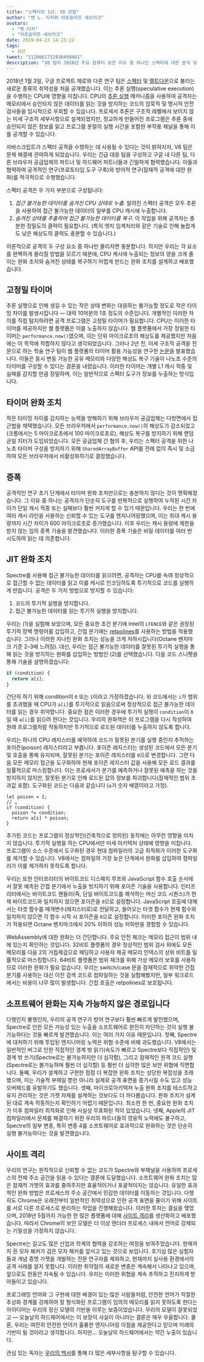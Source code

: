 ```yaml
---
title: "스펙터의 1년: V8 관점"
author: "벤 L. 티처와 야로슬라프 세브치크"
avatars:
  - "벤-티처"
  - "야로슬라프-세브치크"
date: 2019-04-23 14:15:22
tags:
  - 보안
tweet: "1120661732836499461"
description: "V8 팀이 2018년 주요 컴퓨터 보안 이슈 중 하나인 스펙터에 대한 분석 및 완화 전략을 설명합니다."
---
```

2018년 1월 3일, 구글 프로젝트 제로와 다른 연구 팀은 [스펙터](https://spectreattack.com/spectre.pdf) 및 [멜트다운](https://meltdownattack.com/meltdown.pdf)으로 불리는 새로운 종류의 취약성을 처음 공개했습니다. 이는 추론 실행(speculative execution)을 수행하는 CPU에 영향을 미칩니다. CPU의 [추론 실행](https://en.wikipedia.org/wiki/Speculative_execution) 메커니즘을 사용하여 공격자는 메모리에서 승인되지 않은 데이터를 읽는 것을 방지하는 코드의 암묵적 및 명시적 안전 검사들을 임시적으로 우회할 수 있습니다. 프로세서 추론은 구조적 레벨에서 보이지 않는 미세 구조적 세부사항으로 설계되었지만, 정교하게 만들어진 프로그램은 추론 중에 승인되지 않은 정보를 읽고 프로그램 분절의 실행 시간을 포함한 부작용 채널을 통해 이를 공개할 수 있습니다.

<!--truncate-->
자바스크립트가 스펙터 공격을 수행하는 데 사용될 수 있다는 것이 밝혀지자, V8 팀은 문제 해결에 관여하게 되었습니다. 우리는 긴급 대응 팀을 구성하고 구글 내 다른 팀, 다른 브라우저 공급업체의 파트너 및 하드웨어 파트너들과 긴밀하게 협력했습니다. 이들과 협력하여 공격적인 연구(프로토타입 도구 구축)와 방어적 연구(잠재적 공격에 대한 완화)를 적극적으로 수행했습니다.

스펙터 공격은 두 가지 부분으로 구성됩니다:

1. _접근 불가능한 데이터를 숨겨진 CPU 상태로 누출._ 알려진 스펙터 공격은 모두 추론을 사용하여 접근 불가능한 데이터의 일부를 CPU 캐시에 누출합니다.
1. _숨겨진 상태를 추출하여 접근 불가능한 데이터를 복구._ 이 작업을 위해 공격자는 충분한 정밀도의 클럭이 필요합니다. (특히 엣지 임계처리와 같은 기술로 인해 놀랍게도 낮은 해상도의 클럭도 충분할 수 있습니다.)

이론적으로 공격의 두 구성 요소 중 하나만 물리치면 충분합니다. 하지만 우리는 각 요소를 완벽하게 물리칠 방법을 모르기 때문에, CPU 캐시에 누출되는 정보의 양을 크게 줄이는 완화 조치와 숨겨진 상태를 복구하기 어렵게 만드는 완화 조치를 설계하고 배포했습니다.

## 고정밀 타이머

추론 실행으로 인해 생길 수 있는 작은 상태 변화는 대응하는 불가능할 정도로 작은 타이밍 차이를 발생시킵니다 — 대략 10억분의 1초 정도의 수준입니다. 개별적인 이러한 차이를 직접 탐지하려면 공격 프로그램은 고정밀 타이머가 필요합니다. CPU는 이러한 타이머를 제공하지만 웹 플랫폼은 이를 노출하지 않습니다. 웹 플랫폼에서 가장 정밀한 타이머는 `performance.now()`였으며, 이는 단위 마이크로초의 해상도를 제공했지만 처음에는 이 목적에 적합하지 않다고 생각되었습니다. 그러나 2년 전, 미세 구조적 공격을 전문으로 하는 학술 연구 팀이 웹 플랫폼의 타이머 활용 가능성을 연구한 [논문](https://gruss.cc/files/fantastictimers.pdf)을 발표했습니다. 이들은 동시 변동 가능한 공유 메모리와 다양한 해상도 복구 기술이 나노초 수준의 타이머를 구성할 수 있다는 결론을 내렸습니다. 이러한 타이머는 개별 L1 캐시 적중 및 실패를 감지할 만큼 정밀하며, 이는 일반적으로 스펙터 도구가 정보를 누출하는 방식입니다.

## 타이머 완화 조치

작은 타이밍 차이를 감지하는 능력을 방해하기 위해 브라우저 공급업체는 다방면에서 접근법을 채택했습니다. 모든 브라우저에서 `performance.now()`의 해상도가 감소되었고(크롬에서는 5 마이크로초에서 100 마이크로초로), 해상도 복구를 방지하기 위해 랜덤 균일 지터가 도입되었습니다. 모든 공급업체 간 협의 후, 우리는 스펙터 공격을 위한 나노초 타이머 구성을 방지하기 위해 `SharedArrayBuffer` API를 전례 없이 즉시 및 소급하여 모든 브라우저에서 비활성화하기로 결정했습니다.

## 증폭

공격적인 연구 초기 단계에서 타이머 완화 조치만으로는 충분하지 않다는 것이 명확해졌습니다. 그 이유 중 하나는 공격자가 단순히 도구를 반복적으로 실행하여 누적된 시간 차이가 단일 캐시 적중 또는 실패보다 훨씬 커지게 할 수 있기 때문입니다. 우리는 한 번에 여러 캐시 라인을 사용하는 신뢰할 수 있는 도구를 엔지니어링했으며, 이는 최대 캐시 용량까지 시간 차이가 600 마이크로초로 증가했습니다. 이후 우리는 캐시 용량에 제한을 받지 않는 임의 증폭 기술을 발견했습니다. 이러한 증폭 기술은 비밀 데이터를 여러 번 시도하여 읽는 데 의존합니다.

## JIT 완화 조치

Spectre를 사용해 접근 불가능한 데이터를 읽으려면, 공격자는 CPU를 속여 정상적으로 접근할 수 없는 데이터를 읽고 이를 캐시로 인코딩하도록 투기적으로 코드를 실행하게 만듭니다. 공격은 두 가지 방법으로 방지할 수 있습니다:

1. 코드의 투기적 실행을 방지합니다.
1. 접근 불가능한 데이터를 읽는 투기적 실행을 방지합니다.

우리는 (1)을 실험해 보았으며, 모든 중요한 조건 분기에 Intel의 `LFENCE`와 같은 권장된 투기적 장벽 명령어를 삽입하고, 간접 분기에는 [retpolines](https://support.google.com/faqs/answer/7625886)를 사용하는 방법을 적용했습니다. 그러나 이러한 지나친 완화 조치는 성능을 크게 저하시킵니다(Octane 벤치마크 기준 2–3배 느려짐). 대신, 우리는 접근 불가능한 데이터를 잘못된 투기적 실행을 통해 읽는 것을 방지하는 완화를 삽입하는 방법인 (2)를 선택했습니다. 다음 코드 스니펫을 통해 기술을 설명하겠습니다:

```js
if (condition) {
  return a[i];
}
```

간단히 하기 위해 condition이 `0` 또는 `1`이라고 가정하겠습니다. 위 코드에서는 `i`가 범위를 초과했을 때 CPU가 `a[i]`를 투기적으로 읽음으로써 정상적으로 접근 불가능한 데이터를 읽는 경우 취약합니다. 중요한 점은 이러한 경우에 투기적 실행이 `condition`이 `0`일 때 `a[i]`를 읽으려 한다는 것입니다. 우리의 완화책은 이 프로그램을 다시 작성하여 원래 프로그램처럼 작동하지만 투기적으로 로드된 데이터를 누출하지 않도록 합니다.

우리는 하나의 CPU 레지스터를 예약하여 코드가 잘못된 분기를 실행 중인지 추적하는 포이즌(poison) 레지스터라고 부릅니다. 포이즌 레지스터는 생성된 코드에서 모든 분기 및 호출을 통해 유지되며, 잘못된 분기는 포이즌 레지스터를 `0`으로 변경합니다. 그런 다음 모든 메모리 접근을 도구화하여 현재 포이즌 레지스터 값을 사용해 모든 로드 결과를 일률적으로 마스킹합니다. 이는 프로세서가 분기를 예측하거나 잘못된 예측을 하는 것을 방지하지 않지만, 잘못된 분기로 인해 로드된 값의 정보를 파괴합니다(잠재적인 범위 초과값 포함). 도구화된 코드는 다음과 같습니다 (`a`가 숫자 배열이라고 가정).

```js/0,3,4
let poison = 1;
// …
if (condition) {
  poison *= condition;
  return a[i] * poison;
}
```

추가된 코드는 프로그램의 정상적인(건축적으로 정의된) 동작에는 아무런 영향을 미치지 않습니다. 투기적 실행을 하는 CPU에서만 미세 아키텍처 상태에 영향을 미칩니다. 프로그램이 소스 수준에서 도구화된 경우 현대 컴파일러의 고급 최적화가 이러한 도구화를 제거할 수 있습니다. V8에서는 컴파일의 가장 늦은 단계에서 완화를 삽입하여 컴파일러가 이를 제거하지 못하도록 합니다.

우리는 또한 인터프리터의 바이트코드 디스패치 루프와 JavaScript 함수 호출 순서에서 잘못 예측된 간접 분기에서 누출을 방지하기 위해 포이즌 기술을 사용합니다. 인터프리터에서는 바이트코드 핸들러(즉, 단일 바이트코드를 해석하는 머신 코드 시퀀스)가 현재 바이트코드와 일치하지 않으면 포이즌을 `0`으로 설정합니다. JavaScript 호출에 대해서는 타겟 함수를 매개변수(레지스터로)로 전달하고, 들어오는 타겟 함수가 현재 함수와 일치하지 않으면 각 함수 시작 시 포이즌을 `0`으로 설정합니다. 이러한 포이즌 완화 조치가 적용되면 Octane 벤치마크에서 20% 이하의 성능 저하만을 경험할 수 있습니다.

WebAssembly에 대한 완화는 더 간단합니다. 주요 안전 체크는 메모리 접근이 범위 내에 있는지 확인하는 것입니다. 32비트 플랫폼의 경우 정상적인 범위 검사 외에도 모든 메모리를 다음 2의 거듭제곱으로 패딩하고 사용자 제공 메모리 인덱스의 상위 비트를 일률적으로 마스킹합니다. 64비트 플랫폼은 범위 체크를 위해 가상 메모리 보호를 사용하므로 이러한 완화가 필요 없습니다. 우리는 switch/case 문을 잠재적으로 취약한 간접 분기를 사용하는 대신 이진 검색 코드로 컴파일하는 것을 실험해봤지만, 일부 워크로드에서는 비용이 너무 많이 발생합니다. 간접 호출은 retpolines로 보호됩니다.

## 소프트웨어 완화는 지속 가능하지 않은 경로입니다

다행인지 불행인지, 우리의 공격 연구가 방어 연구보다 훨씬 빠르게 발전했으며, Spectre로 인한 모든 가능성 있는 누출을 소프트웨어로 완전히 차단하는 것이 실행 불가능하다는 것을 빠르게 발견했습니다. 이는 여러 가지 이유 때문입니다. 첫째, Spectre에 대처하기 위해 투입된 엔지니어링 노력은 위협 수준에 비해 과도했습니다. V8에서는 일반적인 버그로 인한 직접적인 경계 밖 읽기(속도가 빠르고 Spectre보다 직접적인) 및 경계 밖 쓰기(Spectre로는 불가능하지만 더 심각함), 그리고 잠재적인 원격 코드 실행(Spectre로는 불가능하며 훨씬 더 심각함) 등 훨씬 더 심각한 많은 보안 위협에 직면합니다. 둘째, 우리가 설계하고 구현한 점점 더 복잡한 완화 조치는 상당한 복잡성을 초래했으며, 이는 기술적 부채일 뿐만 아니라 실제로 공격 표면을 증가시킬 수도 있고 성능 오버헤드를 유발하기도 했습니다. 셋째, 마이크로아키텍처 누출 완화 조치를 테스트하고 유지 관리하는 것은 가젯 자체를 설계하는 것보다도 더 까다롭습니다. 완화 조치가 설계된 대로 계속 작동하는지 확인하기 어렵기 때문입니다. 최소한 한 번, 중요한 완화 조치가 이후 컴파일러 최적화로 인해 사실상 무효화된 적이 있었습니다. 넷째, Apple의 JIT 컴파일러에서 문제를 해결하기 위한 우리의 파트너들의 영웅적 노력에도 불구하고, Spectre의 일부 변종, 특히 변종 4를 소프트웨어로 효과적으로 완화하는 것은 단순히 실행 불가능하다는 것을 발견했습니다.

## 사이트 격리

우리의 연구는 원칙적으로 신뢰할 수 없는 코드가 Spectre와 부채널을 사용하여 프로세스의 전체 주소 공간을 읽을 수 있다는 결론에 도달했습니다. 소프트웨어 완화 조치는 많은 잠재적 가젯의 효과를 줄여주지만 효율적이거나 포괄적이지는 않습니다. 유일한 효과적인 완화 방법은 프로세스의 주소 공간에서 민감한 데이터를 이동하는 것입니다. 다행히도 Chrome은 오래전부터 일반적인 취약성으로 인한 공격 표면을 줄이기 위해 사이트를 서로 다른 프로세스로 분리하는 작업을 진행해왔습니다. 이러한 투자는 결실을 맺었으며, 2018년 5월까지 가능한 한 많은 플랫폼에 대해 [사이트 격리](https://developers.google.com/web/updates/2018/07/site-isolation)를 생산화하고 배포했습니다. 따라서 Chrome의 보안 모델은 더 이상 렌더러 프로세스 내에서 언어로 강제되는 기밀성을 가정하지 않습니다.

Spectre는 길고도 많은 산업과 학계의 협력을 강조하는 여정을 보여주었습니다. 현재까지 흰 모자 해커가 검은 모자 해커를 앞서고 있는 것으로 보입니다. 호기심 많은 실험자들과 개념 증명 가젯을 개발하는 전문 연구자를 제외하고, 현재까지 실사용 환경에서의 공격 사례를 알지 못합니다. 이러한 취약점의 새로운 변종은 계속해서 나타나고 있으며, 앞으로도 한동안 지속될 수 있습니다. 우리는 이러한 위협을 계속 추적하고 진지하게 받아들이고 있습니다.

프로그래밍 언어와 그 구현에 대한 배경이 있는 많은 사람들처럼, 안전한 언어가 적절한 추상화 경계를 강제하여 잘 형식화된 프로그램이 임의의 메모리를 읽지 못하도록 한다는 아이디어는 우리의 정신 모델의 기반을 이루는 보증이었습니다. 우리의 모델이 잘못되었고 — 오늘날의 하드웨어에서는 이 보장이 사실이 아니라는 결론은 매우 우울합니다. 물론, 우리는 여전히 안전한 언어가 훌륭한 엔지니어링 이점을 제공한다고 믿으며 미래의 기반이 될 것이라고 생각합니다. 하지만… 오늘날의 하드웨어에서는 약간 누출이 있습니다.

관심 있는 독자는 [우리의 백서](https://arxiv.org/pdf/1902.05178.pdf)를 통해 더 많은 세부사항을 탐구할 수 있습니다.
